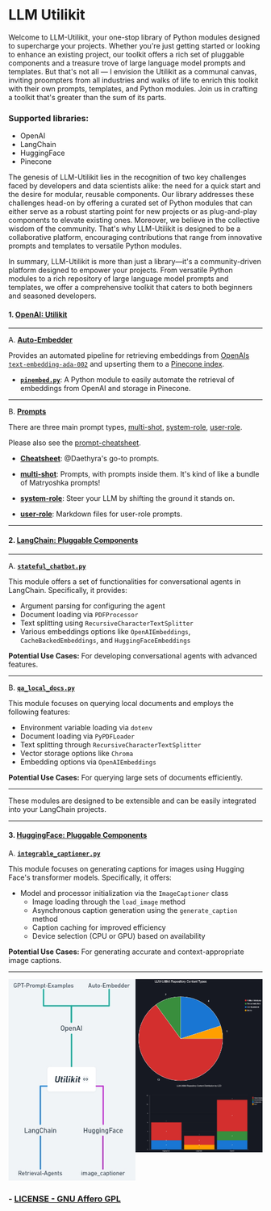 # LLM Utilikit

Welcome to LLM-Utilikit, your one-stop library of Python modules designed to supercharge your projects. Whether you're just getting started or looking to enhance an existing project, our toolkit offers a rich set of pluggable components and a treasure trove of large language model prompts and templates. But that's not all — I envision the Utilikit as a communal canvas, inviting proompters from all industries and walks of life to enrich this toolkit with their own prompts, templates, and Python modules. Join us in crafting a toolkit that's greater than the sum of its parts.

### Supported libraries:
- OpenAI
- LangChain
- HuggingFace
- Pinecone

The genesis of LLM-Utilikit lies in the recognition of two key challenges faced by developers and data scientists alike: the need for a quick start and the desire for modular, reusable components. Our library addresses these challenges head-on by offering a curated set of Python modules that can either serve as a robust starting point for new projects or as plug-and-play components to elevate existing ones. Moreover, we believe in the collective wisdom of the community. That's why LLM-Utilikit is designed to be a collaborative platform, encouraging contributions that range from innovative prompts and templates to versatile Python modules.

In summary, LLM-Utilikit is more than just a library—it's a community-driven platform designed to empower your projects. From versatile Python modules to a rich repository of large language model prompts and templates, we offer a comprehensive toolkit that caters to both beginners and seasoned developers.

#### 1. **[OpenAI: Utilikit](./OpenAI/)**

---

A. **[Auto-Embedder](./OpenAI/Auto-Embedder)**

Provides an automated pipeline for retrieving embeddings from [OpenAIs `text-embedding-ada-002`](https://platform.openai.com/docs/guides/embeddings) and upserting them to a [Pinecone index](https://docs.pinecone.io/docs/indexes).

- **[`pinembed.py`](./OpenAI/Auto-Embedder/pinembed.py)**: A Python module to easily automate the retrieval of embeddings from OpenAI and storage in Pinecone.

---

B. **[Prompts](./OpenAI/Prompts/)**

There are three main prompt types, [multi-shot](./OpenAI/Prompts/multi-shot), [system-role](./OpenAI/Prompts/system-role), [user-role](./OpenAI/Prompts/user-role).

Please also see the [prompt-cheatsheet](./OpenAI/Prompts/prompt-cheatsheet.md).

- **[Cheatsheet](./OpenAI/Prompts/prompt-cheatsheet.md)**: @Daethyra's go-to prompts.

- **[multi-shot](./OpenAI/Prompts/multi-shot)**: Prompts, with prompts inside them. 
It's kind of like a bundle of Matryoshka prompts!

- **[system-role](./OpenAI/Prompts/system-role)**: Steer your LLM by shifting the ground it stands on.

- **[user-role](./OpenAI/Prompts/user-role)**: Markdown files for user-role prompts.

---

#### 2. **[LangChain: Pluggable Components](./LangChain/)**

---

A. **[`stateful_chatbot.py`](./LangChain/Retrieval-Augmented-Generation/qa_local_docs.py)**

This module offers a set of functionalities for conversational agents in LangChain. Specifically, it provides:

- Argument parsing for configuring the agent
- Document loading via `PDFProcessor`
- Text splitting using `RecursiveCharacterTextSplitter`
- Various embeddings options like `OpenAIEmbeddings`, `CacheBackedEmbeddings`, and `HuggingFaceEmbeddings`

**Potential Use Cases:** For developing conversational agents with advanced features.

---

B. **[`qa_local_docs.py`](./LangChain/Retrieval-Agents/qa_local_docs.py)**

This module focuses on querying local documents and employs the following features:

- Environment variable loading via `dotenv`
- Document loading via `PyPDFLoader`
- Text splitting through `RecursiveCharacterTextSplitter`
- Vector storage options like `Chroma`
- Embedding options via `OpenAIEmbeddings`

**Potential Use Cases:** For querying large sets of documents efficiently.

---

These modules are designed to be extensible and can be easily integrated into your LangChain projects.

---

#### 3. **[HuggingFace: Pluggable Components](./HuggingFace/)**

A. **[`integrable_captioner.py`](./HuggingFace\image_captioner\integrable_image_captioner.py)**

This module focuses on generating captions for images using Hugging Face's transformer models. Specifically, it offers:

- Model and processor initialization via the `ImageCaptioner` class
  - Image loading through the `load_image` method
  - Asynchronous caption generation using the `generate_caption` method
  - Caption caching for improved efficiency
  - Device selection (CPU or GPU) based on availability

**Potential Use Cases:** For generating accurate and context-appropriate image captions.

---

<div style="display: flex; flex-direction: row;">
  <div style="flex: 1;">
    <img src=".github\mindmap_2023-10-07.jpg" alt="Creation Date: Oct 7th, 2023" width="256"/>
  </div>
  <div style="flex: 1; display: flex; flex-direction: column;">
    <img src=".github\pie_chart.jpg" alt="Creation Date: Oct 7th, 2023" width="450"/>
    <img src=".github\bar_graph.jpg" alt="Creation Date: Oct 7th, 2023" width="450"/>
  </div>
</div>

### - [LICENSE - GNU Affero GPL](./LICENSE)